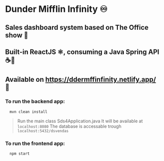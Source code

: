 # Dunder Mifflin Infinity ♾️

## Sales dashboard system based on The Office show 🏢

## Built-in ReactJS ⚛️, consuming a Java Spring API ☕🍃

## Available on https://ddermffinfinity.netlify.app/ 🍎

### To run the backend app:
```shell
  mvn clean install
```
  > Run the main class Sds4Application.java
  > It will be available at `localhost:8080`
  > The database is accessable trough `localhost:5432/dsvendas`

### To run the frontend app:
  ```shell
    npm start
  ```
